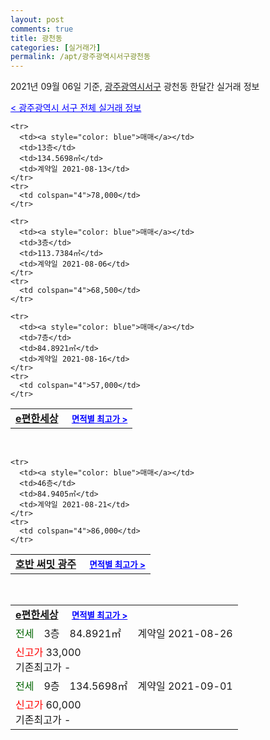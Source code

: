 ```yaml
---
layout: post
comments: true
title: 광천동
categories: [실거래가]
permalink: /apt/광주광역시서구광천동
---
```


2021년 09월 06일 기준, <a href="/apt/광주광역시서구">광주광역시서구</a> 광천동 한달간 실거래 정보

<a style="color: blue;" href="/apt/광주광역시서구">< 광주광역시 서구 전체 실거래 정보</a>
<!---- start ---->
<table>
  <tr>
    <td colspan="4" style="font-weight: bold;"><a href="/apt/광주광역시서구광천동e편한세상">e편한세상</a> &nbsp;&nbsp;&nbsp; <a style="color: blue; font-size: smaller;" href="/apt/광주광역시서구광천동e편한세상">면적별 최고가 ></a></td>
  </tr>
    
    <tr>
      <td><a style="color: blue">매매</a></td>
      <td>13층</td>
      <td>134.5698㎡</td>
      <td>계약일 2021-08-13</td>
    </tr>
    <tr>
      <td colspan="4">78,000</td>
    </tr>
      
    <tr>
      <td><a style="color: blue">매매</a></td>
      <td>3층</td>
      <td>113.7384㎡</td>
      <td>계약일 2021-08-06</td>
    </tr>
    <tr>
      <td colspan="4">68,500</td>
    </tr>
      
    <tr>
      <td><a style="color: blue">매매</a></td>
      <td>7층</td>
      <td>84.8921㎡</td>
      <td>계약일 2021-08-16</td>
    </tr>
    <tr>
      <td colspan="4">57,000</td>
    </tr>
      
</table>
<br>
<table>
  <tr>
    <td colspan="4" style="font-weight: bold;"><a href="/apt/광주광역시서구광천동호반써밋광주">호반 써밋 광주</a> &nbsp;&nbsp;&nbsp; <a style="color: blue; font-size: smaller;" href="/apt/광주광역시서구광천동호반써밋광주">면적별 최고가 ></a></td>
  </tr>
    
    <tr>
      <td><a style="color: blue">매매</a></td>
      <td>46층</td>
      <td>84.9405㎡</td>
      <td>계약일 2021-08-21</td>
    </tr>
    <tr>
      <td colspan="4">86,000</td>
    </tr>
      
</table>
<br>
<table>
  <tr>
    <td colspan="4" style="font-weight: bold;"><a href="/apt/광주광역시서구광천동e편한세상">e편한세상</a> &nbsp;&nbsp;&nbsp; <a style="color: blue; font-size: smaller;" href="/apt/광주광역시서구광천동e편한세상">면적별 최고가 ></a></td>
  </tr>
    
  <tr>
    <td><a style="color: darkgreen">전세</a></td>
    <td>3층</td>
    <td>84.8921㎡</td>
    <td>계약일 2021-08-26</td>
  </tr>
  <tr>
    <td colspan="4"><a style="color: red;">신고가 </a>33,000<br>기존최고가 -</td>
  </tr>
    
  <tr>
    <td><a style="color: darkgreen">전세</a></td>
    <td>9층</td>
    <td>134.5698㎡</td>
    <td>계약일 2021-09-01</td>
  </tr>
  <tr>
    <td colspan="4"><a style="color: red;">신고가 </a>60,000<br>기존최고가 -</td>
  </tr>
    
</table>
<!---- end ---->
    